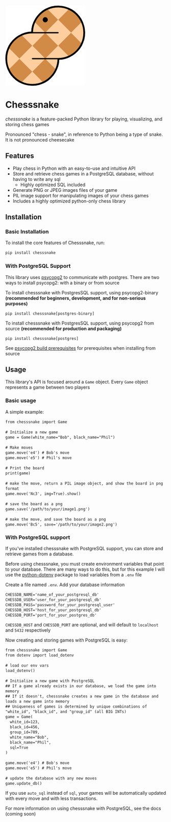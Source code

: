 ![image info](logo/chesssnake_logo_250.png)


# Chesssnake

*chesssnake* is a feature-packed Python library for playing, visualizing, and storing chess games

Pronounced "chess - snake", in reference to Python being a type of snake. It is not pronounced cheesecake

## Features

- Play chess in Python with an easy-to-use and intuitive API
- Store and retrieve chess games in a PostgreSQL database, without having to write any sql
  - Highly optimized SQL included
- Generate PNG or JPEG images files of your game
- PIL image support for manipulating images of your chess games
- Includes a highly optimized python-only chess library

## Installation

### Basic Installation

To install the core features of Chesssnake, run:

```bash
pip install chesssnake
```

### With PostgreSQL Support

This library uses [psycopg2](https://pypi.org/project/psycopg2/) to communicate with postgres. There are two ways to install psycopg2: with a binary or from source

To install chesssnake with PostgresSQL support, using psycopg2-binary **(recommended for beginners, development, and for non-serious purposes)**
```commandline
pip install chesssnake[postgres-binary]
```

To install chesssnake with PostgresSQL support, using psycopg2 from source **(recommended for production and packaging)**
```commandline
pip install chesssnake[postgres]
```

See [psycopg2 build prerequisites](https://www.psycopg.org/docs/install.html#build-prerequisites) for prerequisites when installing from source

## Usage
This library's API is focused around a `Game` object. Every `Game` object represents a game between two players

### Basic usage

A simple example:
```Python3
from chesssnake import Game

# Initialize a new game
game = Game(white_name="Bob", black_name="Phil")

# Make moves
game.move('e4') # Bob's move
game.move('e5') # Phil's move

# Print the board
print(game)

# make the move, return a PIL image object, and show the board in png format
game.move('Nc3', img=True).show()

# save the board as a png
game.save('/path/to/your/image1.png')

# make the move, and save the board as a png
game.move('Bc5', save='/path/to/your/image2.png')
```

### With PostgreSQL support

If you've installed chesssnake with PostgreSQL support, you can store and retrieve games from a database.

Before using chesssnake, you must create environment variables that point to your database. There are many ways to do this, but for this example I will use the [python-dotenv](https://pypi.org/project/python-dotenv/) package to load variables from a `.env` file

Create a file named `.env`. Add your database information
```commandline
CHESSDB_NAME='name_of_your_postgresql_db'
CHESSDB_USER='user_for_your_postgresql_db'
CHESSDB_PASS='password_for_your_postgresql_user'
CHESSDB_HOST='host_for_your_postgresql_db'
CHESSDB_PORT='port_for_your_postgres_db'
```
`CHESSDB_HOST` and `CHESSDB_PORT` are optional, and will default to `localhost` and `5432` respectively

Now creating and storing games with PostgreSQL is easy:

```Python3
from chesssnake import Game
from dotenv import load_dotenv

# load our env vars
load_dotenv()

# Initialize a new game with PostgreSQL
## If a game already exists in our database, we load the game into memory
## If it doesn't, chesssnake creates a new game in the database and loads a new game into memory
## Uniqueness of games is determined by unique combinations of "white_id", "black_id", and "group_id" (all BIG INTs)
game = Game(
  white_id=123,
  black_id=456,
  group_id=789,
  white_name="Bob", 
  black_name="Phil", 
  sql=True
)

game.move('e4') # Bob's move
game.move('e5') # Phil's move

# update the database with any new moves
game.update_db()
```

If you use `auto_sql` instead of `sql`, your games will be automatically updated with every move and with less transactions.

For more information on using chesssnake with PostgreSQL, see the docs (coming soon)
